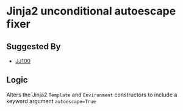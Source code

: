 # Jinja2 unconditional autoescape fixer

## Suggested By

* [JJ100](../checks/JJ100.md)

## Logic

Alters the Jinja2 `Template` and `Environment` constructors to include a keyword argument `autoescape=True`
